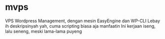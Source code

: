 # mvps
VPS Wordpress Management, dengan mesin EasyEngine dan WP-CLI
Lebay ih deskripsinyah yah, cuma scripting biasa aja manfaatin
Ini kerjaan iseng, lalu seneng, meski lama-lama puyeng
